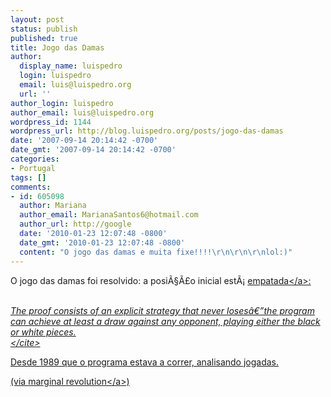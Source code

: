 ```yaml
---
layout: post
status: publish
published: true
title: Jogo das Damas
author:
  display_name: luispedro
  login: luispedro
  email: luis@luispedro.org
  url: ''
author_login: luispedro
author_email: luis@luispedro.org
wordpress_id: 1144
wordpress_url: http://blog.luispedro.org/posts/jogo-das-damas
date: '2007-09-14 20:14:42 -0700'
date_gmt: '2007-09-14 20:14:42 -0700'
categories:
- Portugal
tags: []
comments:
- id: 605098
  author: Mariana
  author_email: MarianaSantos6@hotmail.com
  author_url: http://google
  date: '2010-01-23 12:07:48 -0800'
  date_gmt: '2010-01-23 12:07:48 -0800'
  content: "O jogo das damas e muita fixe!!!!\r\n\r\n\r\nlol:)"
---
```

<p>O jogo das damas foi resolvido: a posi&Atilde;&sect;&Atilde;&pound;o inicial est&Atilde;&iexcl; <a href="http:&#47;&#47;www.sciencemag.org&#47;cgi&#47;content&#47;abstract&#47;1144079">empatada<&#47;a>:</p>
<p><cite><br />
The proof consists of an explicit strategy that never loses&acirc;&euro;&rdquo;the program can achieve at least a draw against any opponent, playing either the black or white pieces.<br />
<&#47;cite></p>
<p>Desde 1989 que o programa estava a correr, analisando jogadas.</p>
<p>(via <a href="http:&#47;&#47;www.marginalrevolution.com&#47;marginalrevolution&#47;2007&#47;09&#47;assorted-link-3.html">marginal revolution<&#47;a>)</p>
